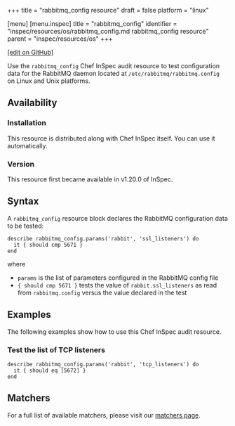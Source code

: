 +++
title = "rabbitmq_config resource"
draft = false
platform = "linux"

[menu]
  [menu.inspec]
    title = "rabbitmq_config"
    identifier = "inspec/resources/os/rabbitmq_config.md rabbitmq_config resource"
    parent = "inspec/resources/os"
+++

[\[edit on GitHub\]](https://github.com/inspec/inspec/blob/master/www/content/inspec/resources/rabbitmq_config.md)

Use the `rabbitmq_config` Chef InSpec audit resource to test configuration data for the RabbitMQ daemon located at `/etc/rabbitmq/rabbitmq.config` on Linux and Unix platforms.

## Availability

### Installation

This resource is distributed along with Chef InSpec itself. You can use it automatically.

### Version

This resource first became available in v1.20.0 of InSpec.

## Syntax

A `rabbitmq_config` resource block declares the RabbitMQ configuration data to be tested:

    describe rabbitmq_config.params('rabbit', 'ssl_listeners') do
      it { should cmp 5671 }
    end

where

- `params` is the list of parameters configured in the RabbitMQ config file
- `{ should cmp 5671 }` tests the value of `rabbit.ssl_listeners` as read from `rabbitmq.config` versus the value declared in the test

## Examples

The following examples show how to use this Chef InSpec audit resource.

### Test the list of TCP listeners

    describe rabbitmq_config.params('rabbit', 'tcp_listeners') do
      it { should eq [5672] }
    end

## Matchers

For a full list of available matchers, please visit our [matchers page](/inspec/matchers/).
